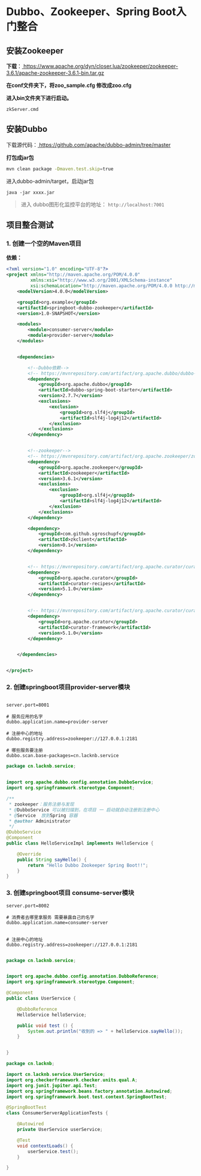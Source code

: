 # Dubbo、Zookeeper、Spring Boot入门整合



## 安装Zookeeper

**下载**：[ https://www.apache.org/dyn/closer.lua/zookeeper/zookeeper-3.6.1/apache-zookeeper-3.6.1-bin.tar.gz ]( https://www.apache.org/dyn/closer.lua/zookeeper/zookeeper-3.6.1/apache-zookeeper-3.6.1-bin.tar.gz )



**在conf文件夹下，将zoo_sample.cfg 修改成zoo.cfg**



**进入bin文件夹下进行启动。**

`zkServer.cmd`



## 安装Dubbo

下载源代码：[ https://github.com/apache/dubbo-admin/tree/master ]( https://github.com/apache/dubbo-admin/tree/master )



**打包成jar包**

```bash
mvn clean package -Dmaven.test.skip=true
```



进入dubbo-admin/target，启动jar包

`java -jar xxxx.jar`

> 进入	dubbo图形化监控平台的地址：
> `http://localhost:7001`


## 项目整合测试

### 1. 创建一个空的Maven项目



**依赖：**

```xml
<?xml version="1.0" encoding="UTF-8"?>
<project xmlns="http://maven.apache.org/POM/4.0.0"
         xmlns:xsi="http://www.w3.org/2001/XMLSchema-instance"
         xsi:schemaLocation="http://maven.apache.org/POM/4.0.0 http://maven.apache.org/xsd/maven-4.0.0.xsd">
    <modelVersion>4.0.0</modelVersion>

    <groupId>org.example</groupId>
    <artifactId>springboot-dubbo-zookeeper</artifactId>
    <version>1.0-SNAPSHOT</version>

    <modules>
        <module>consumer-server</module>
        <module>provider-server</module>
    </modules>


    <dependencies>

        <!--Dubbo依赖-->
        <!-- https://mvnrepository.com/artifact/org.apache.dubbo/dubbo-spring-boot-starter -->
        <dependency>
            <groupId>org.apache.dubbo</groupId>
            <artifactId>dubbo-spring-boot-starter</artifactId>
            <version>2.7.7</version>
            <exclusions>
                <exclusion>
                    <groupId>org.slf4j</groupId>
                    <artifactId>slf4j-log4j12</artifactId>
                </exclusion>
            </exclusions>
        </dependency>


        <!--zookeeper-->
        <!-- https://mvnrepository.com/artifact/org.apache.zookeeper/zookeeper -->
        <dependency>
            <groupId>org.apache.zookeeper</groupId>
            <artifactId>zookeeper</artifactId>
            <version>3.6.1</version>
            <exclusions>
                <exclusion>
                    <groupId>org.slf4j</groupId>
                    <artifactId>slf4j-log4j12</artifactId>
                </exclusion>
            </exclusions>
        </dependency>

        <dependency>
            <groupId>com.github.sgroschupf</groupId>
            <artifactId>zkclient</artifactId>
            <version>0.1</version>
        </dependency>


        <!-- https://mvnrepository.com/artifact/org.apache.curator/curator-recipes -->
        <dependency>
            <groupId>org.apache.curator</groupId>
            <artifactId>curator-recipes</artifactId>
            <version>5.1.0</version>
        </dependency>


        <!-- https://mvnrepository.com/artifact/org.apache.curator/curator-framework -->
        <dependency>
            <groupId>org.apache.curator</groupId>
            <artifactId>curator-framework</artifactId>
            <version>5.1.0</version>
        </dependency>


    </dependencies>


</project>
```





### 2. 创建springboot项目provider-server模块

```properties

server.port=8001

# 服务应用的名字
dubbo.application.name=provider-server

# 注册中心的地址
dubbo.registry.address=zookeeper://127.0.0.1:2181

# 哪些服务要注册
dubbo.scan.base-packages=cn.lacknb.service
```





```java
package cn.lacknb.service;


import org.apache.dubbo.config.annotation.DubboService;
import org.springframework.stereotype.Component;

/**
 * zookeeper：服务注册与发现
 * @DubboService 可以被扫描到，在项目 一 启动就自动注册到注册中心
 * @Service  放到Spring 容器
 * @author Administrator
 */
@DubboService
@Component
public class HelloServiceImpl implements HelloService {

    @Override
    public String sayHello() {
        return "Hello Dubbo Zookeeper Spring Boot!!";
    }
}

```





### 3. 创建springboot项目 consume-server模块



```properties
server.port=8002

# 消费者去哪里拿服务 需要暴露自己的名字
dubbo.application.name=consumer-server


# 注册中心的地址
dubbo.registry.address=zookeeper://127.0.0.1:2181


```



```java
package cn.lacknb.service;


import org.apache.dubbo.config.annotation.DubboReference;
import org.springframework.stereotype.Component;

@Component
public class UserService {

    @DubboReference
    HelloService helloService;

    public void test () {
        System.out.println("收到的 => " + helloService.sayHello());
    }


}

```



```java
package cn.lacknb;

import cn.lacknb.service.UserService;
import org.checkerframework.checker.units.qual.A;
import org.junit.jupiter.api.Test;
import org.springframework.beans.factory.annotation.Autowired;
import org.springframework.boot.test.context.SpringBootTest;

@SpringBootTest
class ConsumerServerApplicationTests {

    @Autowired
    private UserService userService;

    @Test
    void contextLoads() {
        userService.test();
    }

}

```


